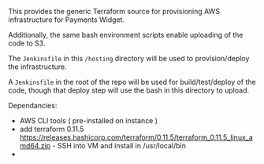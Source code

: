 This provides the generic Terraform source for provisioning AWS infrastructure for Payments Widget.

Additionally, the same bash environment scripts enable uploading of the code to S3.


The `Jenkinsfile` in this `/hosting` directory will be used to provision/deploy the infrastructure.

A `Jenkinsfile` in the root of the repo will be used for build/test/deploy of the code, though that deploy step will use the bash in this directory to upload.



Dependancies:
- AWS CLI tools ( pre-installed on instance )
- add terraform 0.11.5 https://releases.hashicorp.com/terraform/0.11.5/terraform_0.11.5_linux_amd64.zip - SSH into VM and install in /usr/local/bin
- 